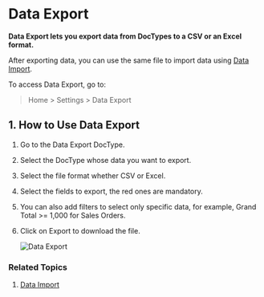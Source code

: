 <!-- add-breadcrumbs -->
# Data Export

**Data Export lets you export data from DocTypes to a CSV or an Excel format.**

After exporting data, you can use the same file to import data using [Data Import](/docs/user/manual/en/setting-up/data/data-import).

To access Data Export, go to:
> Home > Settings > Data Export

## 1. How to Use Data Export
1. Go to the Data Export DocType.
1. Select the DocType whose data you want to export.
1. Select the file format whether CSV or Excel.
1. Select the fields to export, the red ones are mandatory.
1. You can also add filters to select only specific data, for example, Grand Total >= 1,000 for Sales Orders.
1. Click on Export to download the file.

    ![Data Export](/docs/assets/img/setup/data-export.png)

### Related Topics
1. [Data Import](/docs/user/manual/en/setting-up/data/data-import)
